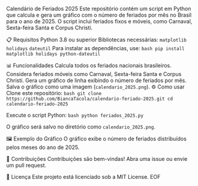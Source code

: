 Calendário de Feriados 2025
Este repositório contém um script em Python que calcula e gera um gráfico com o número de feriados por mês no Brasil para o ano de 2025. O script inclui feriados fixos e móveis, como Carnaval, Sexta-feira Santa e Corpus Christi.

📋 Requisitos
Python 3.8 ou superior
Bibliotecas necessárias:
`matplotlib`
`holidays`
`dateutil`
Para instalar as dependências, use: ```bash pip install matplotlib holidays python-dateutil ```

📊 Funcionalidades
Calcula todos os feriados nacionais brasileiros.
Considera feriados móveis como Carnaval, Sexta-feira Santa e Corpus Christi.
Gera um gráfico de linha exibindo o número de feriados por mês.
Salva o gráfico como uma imagem (`calendario_2025.png`).
⚙️ Como usar
Clone este repositório: ```bash git clone https://github.com/BiancaTacola/calendario-feriado-2025.git cd calendario-feriado-2025 ```

Execute o script Python: ```bash python feriados_2025.py ```

O gráfico será salvo no diretório como `calendario_2025.png`.

🖼️ Exemplo do Gráfico
O gráfico exibe o número de feriados distribuídos pelos meses do ano de 2025.

🚀 Contribuições
Contribuições são bem-vindas! Abra uma issue ou envie um pull request.

📜 Licença
Este projeto está licenciado sob a MIT License. EOF
